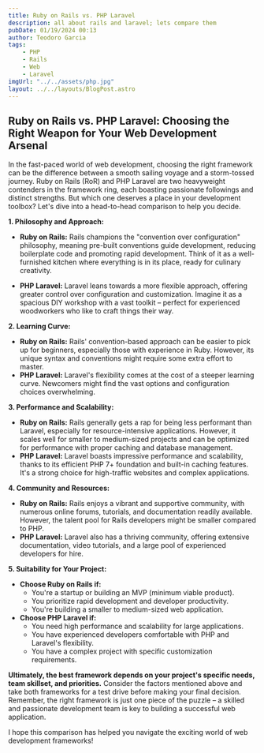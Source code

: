 ```yaml
---
title: Ruby on Rails vs. PHP Laravel
description: all about rails and laravel; lets compare them
pubDate: 01/19/2024 00:13
author: Teodoro Garcia
tags:
    - PHP
    - Rails
    - Web
    - Laravel
imgUrl: "../../assets/php.jpg"
layout: ../../layouts/BlogPost.astro
---
```


## Ruby on Rails vs. PHP Laravel: Choosing the Right Weapon for Your Web Development Arsenal

In the fast-paced world of web development, choosing the right framework can be the difference between a smooth sailing voyage and a storm-tossed journey. Ruby on Rails (RoR) and PHP Laravel are two heavyweight contenders in the framework ring, each boasting passionate followings and distinct strengths. But which one deserves a place in your development toolbox? Let's dive into a head-to-head comparison to help you decide.

**1. Philosophy and Approach:**

-   **Ruby on Rails:** Rails champions the "convention over configuration" philosophy, meaning pre-built conventions guide development, reducing boilerplate code and promoting rapid development. Think of it as a well-furnished kitchen where everything is in its place, ready for culinary creativity.

-   **PHP Laravel:** Laravel leans towards a more flexible approach, offering greater control over configuration and customization. Imagine it as a spacious DIY workshop with a vast toolkit – perfect for experienced woodworkers who like to craft things their way.

**2. Learning Curve:**

-   **Ruby on Rails:** Rails' convention-based approach can be easier to pick up for beginners, especially those with experience in Ruby. However, its unique syntax and conventions might require some extra effort to master.
-   **PHP Laravel:** Laravel's flexibility comes at the cost of a steeper learning curve. Newcomers might find the vast options and configuration choices overwhelming.

**3. Performance and Scalability:**

-   **Ruby on Rails:** Rails generally gets a rap for being less performant than Laravel, especially for resource-intensive applications. However, it scales well for smaller to medium-sized projects and can be optimized for performance with proper caching and database management.
-   **PHP Laravel:** Laravel boasts impressive performance and scalability, thanks to its efficient PHP 7+ foundation and built-in caching features. It's a strong choice for high-traffic websites and complex applications.

**4. Community and Resources:**

-   **Ruby on Rails:** Rails enjoys a vibrant and supportive community, with numerous online forums, tutorials, and documentation readily available. However, the talent pool for Rails developers might be smaller compared to PHP.
-   **PHP Laravel:** Laravel also has a thriving community, offering extensive documentation, video tutorials, and a large pool of experienced developers for hire.

**5. Suitability for Your Project:**

-   **Choose Ruby on Rails if:**
    -   You're a startup or building an MVP (minimum viable product).
    -   You prioritize rapid development and developer productivity.
    -   You're building a smaller to medium-sized web application.
-   **Choose PHP Laravel if:**
    -   You need high performance and scalability for large applications.
    -   You have experienced developers comfortable with PHP and Laravel's flexibility.
    -   You have a complex project with specific customization requirements.

**Ultimately, the best framework depends on your project's specific needs, team skillset, and priorities.** Consider the factors mentioned above and take both frameworks for a test drive before making your final decision. Remember, the right framework is just one piece of the puzzle – a skilled and passionate development team is key to building a successful web application.

I hope this comparison has helped you navigate the exciting world of web development frameworks!
